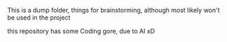 This is a dump folder, things for brainstorming, although most likely won't be used in the project

this repository has some Coding gore, due to AI xD